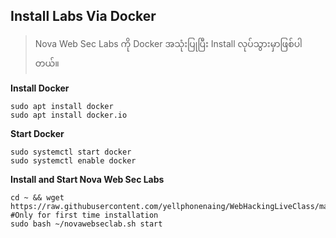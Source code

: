 ## Install Labs Via Docker
> Nova Web Sec Labs ကို Docker အသုံးပြုပြီး Install လုပ်သွားမှာဖြစ်ပါတယ်။<br>

**Install Docker**
```
sudo apt install docker
sudo apt install docker.io
```

**Start Docker**
```
sudo systemctl start docker
sudo systemctl enable docker
```
**Install and Start Nova Web Sec Labs**
```
cd ~ && wget https://raw.githubusercontent.com/yellphonenaing/WebHackingLiveClass/main/LabInstallation/novawebseclab.sh #Only for first time installation
sudo bash ~/novawebseclab.sh start
```
